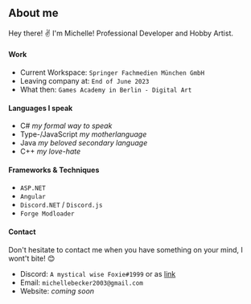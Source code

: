 ## About me
Hey there! ✌ I'm Michelle! Professional Developer and Hobby Artist.

#### Work
 * Current Workspace: `Springer Fachmedien München GmbH`
 * Leaving company at: `End of June 2023`
 * What then: `Games Academy in Berlin - Digital Art`
 
#### Languages I speak
* C# *my formal way to speak*
* Type-/JavaScript *my motherlanguage*
* Java *my beloved secondary language*
* C++ *my love-hate*

#### Frameworks & Techniques
* `ASP.NET`
* `Angular`
* `Discord.NET` / `Discord.js`
* `Forge Modloader`

#### Contact
Don't hesitate to contact me when you have something on your mind, I wont't bite! 😊
* Discord: `A mystical wise Foxie#1999` or as [link](https://discord.com/users/511970561828585493)
* Email: `michellebecker2003@gmail.com`
* Website: *coming soon*
